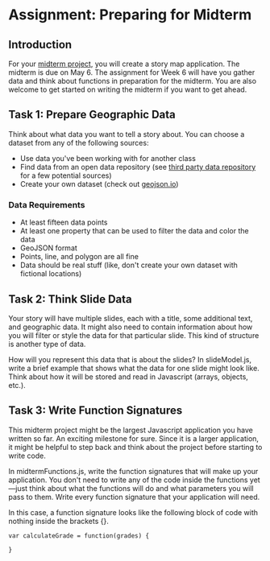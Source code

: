 # Assignment: Preparing for Midterm

## Introduction

For your [midterm project](https://github.com/CPLN690-MUSA610/midterm), you will
create a story map application. The midterm is due on May 6. The assignment for
Week 6 will have you gather data and think about functions in preparation for
the midterm. You are also welcome to get started on writing the midterm if you
want to get ahead.

## Task 1: Prepare Geographic Data

Think about what data you want to tell a story about. You can choose a dataset
from any of the following sources:

- Use data you've been working with for another class
- Find data from an open data repository (see [third party data repository](https://github.com/CPLN690-MUSA610/resources/blob/master/datasources.md)
for a few potential sources)
- Create your own dataset (check out [geojson.io](http://geojson.io))

### Data Requirements

- At least fifteen data points
- At least one property that can be used to filter the data and color the data
- GeoJSON format
- Points, line, and polygon are all fine
- Data should be real stuff (like, don't create your own dataset with fictional
locations)

## Task 2: Think Slide Data

Your story will have multiple slides, each with a title, some additional text,
and geographic data. It might also need to contain information about how you will
filter or style the data for that particular slide. This kind of structure is
another type of data.

How will you represent this data that is about the slides? In slideModel.js,
write a brief example that shows what the data for one slide might look like.
Think about how it will be stored and read in Javascript (arrays, objects, etc.).

## Task 3: Write Function Signatures

This midterm project might be the largest Javascript application you have
written so far. An exciting milestone for sure. Since it is a larger
application, it might be helpful to step back and think about the project before
starting to write code.

In midtermFunctions.js, write the function signatures that will make up your
application. You don't need to write any of the code inside the functions
yet—just think about what the functions will do and what parameters you will
pass to them. Write every function signature that your application will need.

In this case, a function signature looks like the following block of code
with nothing inside the brackets {}.

```
var calculateGrade = function(grades) {

}
```
